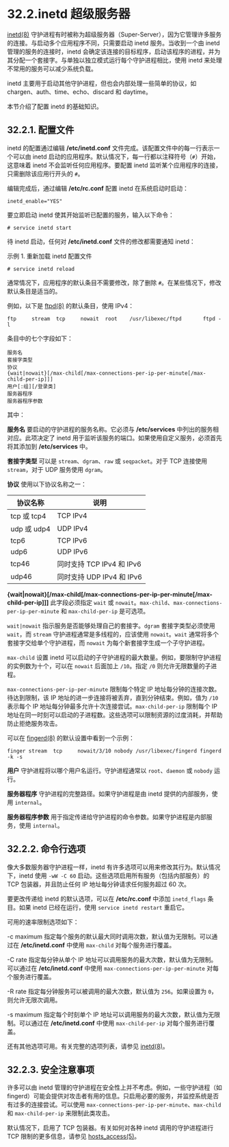 # 32.2.inetd 超级服务器

[inetd(8)](https://man.freebsd.org/cgi/man.cgi?query=inetd&sektion=8&format=html) 守护进程有时被称为超级服务器（Super-Server），因为它管理许多服务的连接。与启动多个应用程序不同，只需要启动 inetd 服务。当收到一个由 inetd 管理的服务的连接时，inetd 会确定该连接的目标程序，启动该程序的进程，并为其分配一个套接字。与单独以独立模式运行每个守护进程相比，使用 inetd 来处理不常用的服务可以减少系统负载。

inetd 主要用于启动其他守护进程，但也会内部处理一些简单的协议，如 chargen、auth、time、echo、discard 和 daytime。

本节介绍了配置 inetd 的基础知识。


## 32.2.1. 配置文件

inetd 的配置通过编辑 **/etc/inetd.conf** 文件完成。该配置文件中的每一行表示一个可以由 inetd 启动的应用程序。默认情况下，每一行都以注释符号（`#`）开始，这意味着 inetd 不会监听任何应用程序。要配置 inetd 监听某个应用程序的连接，只需删除该应用行开头的 `#`。

编辑完成后，通过编辑 **/etc/rc.conf** 配置 inetd 在系统启动时启动：

```
inetd_enable="YES"
```

要立即启动 inetd 使其开始监听已配置的服务，输入以下命令：

```
# service inetd start
```

待 inetd 启动，任何对 **/etc/inetd.conf** 文件的修改都需要通知 inetd：

示例 1. 重新加载 inetd 配置文件

```
# service inetd reload
```

通常情况下，应用程序的默认条目不需要修改，除了删除 `#`。在某些情况下，修改默认条目是适当的。

例如，以下是 [ftpd(8)](https://man.freebsd.org/cgi/man.cgi?query=ftpd&sektion=8&format=html) 的默认条目，使用 IPv4：

```
ftp     stream  tcp     nowait  root    /usr/libexec/ftpd       ftpd -l
```

条目中的七个字段如下：

```
服务名
套接字类型
协议
{wait|nowait}[/max-child[/max-connections-per-ip-per-minute[/max-child-per-ip]]]
用户[:组][/登录类]
服务器程序
服务器程序参数
```

其中：

**服务名**
要启动的守护进程的服务名称。它必须与 **/etc/services** 中列出的服务相对应。此项决定了 inetd 用于监听该服务的端口。如果使用自定义服务，必须首先将其添加到 **/etc/services** 中。

**套接字类型**
可以是 `stream`、`dgram`、`raw` 或 `seqpacket`。对于 TCP 连接使用 `stream`，对于 UDP 服务使用 `dgram`。

**协议**
使用以下协议名称之一：

| 协议名称       | 说明                   |
| ---------- | -------------------- |
| tcp 或 tcp4 | TCP IPv4             |
| udp 或 udp4 | UDP IPv4             |
| tcp6       | TCP IPv6             |
| udp6       | UDP IPv6             |
| tcp46      | 同时支持 TCP IPv4 和 IPv6 |
| udp46      | 同时支持 UDP IPv4 和 IPv6 |

**{wait|nowait}\[/max-child\[/max-connections-per-ip-per-minute\[/max-child-per-ip]]]**
此字段必须指定 `wait` 或 `nowait`。`max-child`、`max-connections-per-ip-per-minute` 和 `max-child-per-ip` 是可选项。

`wait|nowait` 指示服务是否能够处理自己的套接字。`dgram` 套接字类型必须使用 `wait`，而 `stream` 守护进程通常是多线程的，应该使用 `nowait`。`wait` 通常将多个套接字交给单个守护进程，而 `nowait` 为每个新套接字生成一个子守护进程。

`max-child` 设置 inetd 可以启动的子守护进程的最大数量。例如，要限制守护进程的实例数为十个，可以在 `nowait` 后面加上 `/10`。指定 `/0` 则允许无限数量的子进程。

`max-connections-per-ip-per-minute` 限制每个特定 IP 地址每分钟的连接次数。待达到限制，该 IP 地址的进一步连接将被丢弃，直到分钟结束。例如，值为 `/10` 表示每个 IP 地址每分钟最多允许十次连接尝试。`max-child-per-ip` 限制每个 IP 地址在同一时刻可以启动的子进程数。这些选项可以限制资源的过度消耗，并帮助防止拒绝服务攻击。

可以在 [fingerd(8)](https://man.freebsd.org/cgi/man.cgi?query=fingerd&sektion=8&format=html) 的默认设置中看到一个示例：

```
finger stream  tcp     nowait/3/10 nobody /usr/libexec/fingerd fingerd -k -s
```

**用户**
守护进程将以哪个用户名运行。守护进程通常以 `root`、`daemon` 或 `nobody` 运行。

**服务器程序**
守护进程的完整路径。如果守护进程是由 inetd 提供的内部服务，使用 `internal`。

**服务器程序参数**
用于指定传递给守护进程的命令参数。如果守护进程是内部服务，使用 `internal`。

## 32.2.2. 命令行选项

像大多数服务器守护进程一样，inetd 有许多选项可以用来修改其行为。默认情况下，inetd 使用 `-wW -C 60` 启动。这些选项启用所有服务（包括内部服务）的 TCP 包装器，并且防止任何 IP 地址每分钟请求任何服务超过 60 次。

要更改传递给 inetd 的默认选项，可以在 **/etc/rc.conf** 中添加 `inetd_flags` 条目。如果 inetd 已经在运行，使用 `service inetd restart` 重启它。

可用的速率限制选项如下：

-c maximum
指定每个服务的默认最大同时调用次数，默认值为无限制。可以通过在 **/etc/inetd.conf** 中使用 `max-child` 对每个服务进行覆盖。

-C rate
指定每分钟从单个 IP 地址可以调用服务的最大次数，默认值为无限制。可以通过在 **/etc/inetd.conf** 中使用 `max-connections-per-ip-per-minute` 对每个服务进行覆盖。

-R rate
指定每分钟服务可以被调用的最大次数，默认值为 `256`。如果设置为 `0`，则允许无限次调用。

-s maximum
指定每个时刻单个 IP 地址可以调用服务的最大次数，默认值为无限制。可以通过在 **/etc/inetd.conf** 中使用 `max-child-per-ip` 对每个服务进行覆盖。

还有其他选项可用。有关完整的选项列表，请参见 [inetd(8)](https://man.freebsd.org/cgi/man.cgi?query=inetd&sektion=8&format=html)。

## 32.2.3. 安全注意事项

许多可以由 inetd 管理的守护进程在安全性上并不考虑。例如，一些守护进程（如 fingerd）可能会提供对攻击者有用的信息。只启用必要的服务，并监控系统是否有过多的连接尝试。可以使用 `max-connections-per-ip-per-minute`、`max-child` 和 `max-child-per-ip` 来限制此类攻击。

默认情况下，启用了 TCP 包装器。有关如何对各种 inetd 调用的守护进程进行 TCP 限制的更多信息，请参见 [hosts\_access(5)](https://man.freebsd.org/cgi/man.cgi?query=hosts_access&sektion=5&format=html)。
